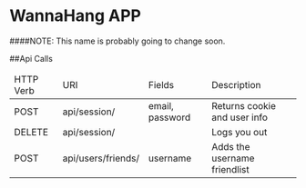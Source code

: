 WannaHang APP
=============

####NOTE: This name is probably going to change soon.




##Api Calls
<table>
  <thead>
    <tr>
      <td>HTTP Verb</td>
      <td>URI</td>
      <td>Fields</td>
      <td>Description</td>
    </tr>
  </thead>
  <tbody>
  <tr>
    <td>POST</td>
    <td>api/session/</td>
    <td>email, password</td>
    <td>Returns cookie and user info</td>
  </tr>
  <tr>
    <td>DELETE</td>
    <td>api/session/</td>
    <td></td>
    <td>Logs you out</td>
  </tr>
  <tr>
    <td>POST</td>
    <td>api/users/friends/</td>
    <td>username</td>
    <td>Adds the username friendlist</td>
  </tr>
  </tbody>
</table>




<!--
app.route('/api/users')
  .post(users.create)
  .put(users.changePassword);
app.route('/api/users/me')
  .get(users.me);
app.route('/api/users/:id')
  .get(users.show);
 -->
